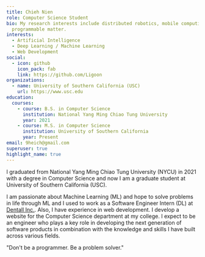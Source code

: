 ```yaml
---
title: Chieh Nien
role: Computer Science Student
bio: My research interests include distributed robotics, mobile computing and
  programmable matter.
interests:
  - Artificial Intelligence
  - Deep Learning / Machine Learning
  - Web Development
social:
  - icon: github
    icon_pack: fab
    link: https://github.com/Ligoon
organizations:
  - name: University of Southern California (USC)
    url: https://www.usc.edu
education:
  courses:
    - course: B.S. in Computer Science
      institution: National Yang Ming Chiao Tung University
      year: 2021
    - course: M.S. in Computer Science
      institution: University of Southern California
      year: Present
email: 9heich@gmail.com
superuser: true
highlight_name: true
---
```


I graduated from National Yang Ming Chiao Tung University (NYCU) in 2021 with a degree in Computer Science and now I am a graduate student at University of Southern California (USC).

I am passionate about Machine Learning (ML) and hope to solve problems in life through ML and I used to work as a Software Engineer Intern (DL) at [Dentall Inc.](https://dentall.io/). Also, I have experience in web development. I develop a website for the Computer Science department at my college. I expect to be an engineer who plays a key role in developing the next generation of software products in combination with the knowledge and skills I have built across various fields.

"Don't be a programmer. Be a problem solver."

